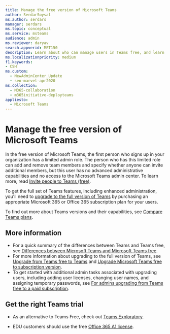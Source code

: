 ```yaml
---
title: Manage the free version of Microsoft Teams
author: SerdarSoysal
ms.author: serdars
manager: serdars
ms.topic: conceptual
ms.service: msteams
audience: admin
ms.reviewer: daryav
search.appverid: MET150
description: Learn about who can manage users in Teams free, and learn about the differences between the various Teams plans.
ms.localizationpriority: medium
f1.keywords:
- CSH
ms.custom: 
  - NewAdminCenter_Update
  - seo-marvel-apr2020
ms.collection: 
  - M365-collaboration
  - m365initiative-deployteams
appliesto: 
  - Microsoft Teams
---
```


# Manage the free version of Microsoft Teams

In the free version of Microsoft Teams, the first person who signs up in your organization has a limited admin role. The person who has this limited role can add and remove team members and specify whether anyone can invite additional members, but this user has no advanced administrative capabilities and no access to the Microsoft Teams admin center. To learn more, read [Invite people to Teams (free)](https://support.office.com/article/invite-people-to-teams-free-53a9b20c-2ad7-442e-967c-2e9305e96463).

To get the full set of Teams features, including enhanced administration, you'll need to [upgrade to the full version of Teams](upgrade-freemium.md) by purchasing an appropriate Microsoft 365 or Office 365 subscription plan for your users. 

To find out more about Teams versions and their capabilities, see [Compare Teams plans](https://products.office.com/microsoft-teams/free).



## More information

- For a quick summary of the differences between Teams and Teams free, see [Differences between Microsoft Teams and Microsoft Teams free](https://support.office.com/article/0b69cf39-eb52-49af-b255-60d46fdf8a9c). 
- For more information about upgrading to the full version of Teams, see [Upgrade from Teams free to Teams](https://support.office.com/article/29475bbd-a34f-4175-9b33-d44430f8ad39) and [Upgrade Microsoft Teams free to subscription version](upgrade-freemium.md).
- To get started with additional admin tasks associated with upgrading users, including adding user licenses, changing user names, and assigning temporary passwords, see [For admins upgrading from Teams free to a paid subscription](https://support.office.com/article/75a95e7f-001e-42d0-a787-ae8b992d5a52).

## Get the right Teams trial

- As an alternative to Teams Free, check out [Teams Exploratory](teams-exploratory.md).

- EDU customers should use the free [Office 365 A1 license](https://www.microsoft.com/microsoft-365/academic/compare-office-365-education-plans).

